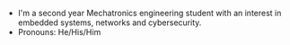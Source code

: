 - I'm a second year Mechatronics engineering student with an interest in embedded systems, networks and cybersecurity.
- Pronouns: He/His/Him

<!---
ishmaelhq/ishmaelhq is a ✨ special ✨ repository because its `README.md` (this file) appears on your GitHub profile.
You can click the Preview link to take a look at your changes.
--->
